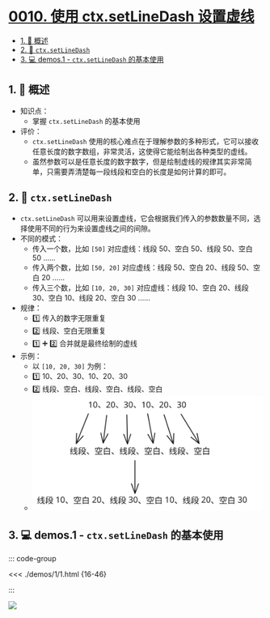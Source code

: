 # [0010. 使用 ctx.setLineDash 设置虚线](https://github.com/Tdahuyou/TNotes.canvas/tree/main/notes/0010.%20%E4%BD%BF%E7%94%A8%20ctx.setLineDash%20%E8%AE%BE%E7%BD%AE%E8%99%9A%E7%BA%BF)

<!-- region:toc -->

- [1. 📝 概述](#1--概述)
- [2. 📒 `ctx.setLineDash`](#2--ctxsetlinedash)
- [3. 💻 demos.1 - `ctx.setLineDash` 的基本使用](#3--demos1---ctxsetlinedash-的基本使用)

<!-- endregion:toc -->

## 1. 📝 概述

- 知识点：
  - 掌握 `ctx.setLineDash` 的基本使用
- 评价：
  - `ctx.setLineDash` 使用的核心难点在于理解参数的多种形式，它可以接收任意长度的数字数组，非常灵活，这使得它能绘制出各种类型的虚线。
  - 虽然参数可以是任意长度的数字数字，但是绘制虚线的规律其实非常简单，只需要弄清楚每一段线段和空白的长度是如何计算的即可。

## 2. 📒 `ctx.setLineDash`

- `ctx.setLineDash` 可以用来设置虚线，它会根据我们传入的参数数量不同，选择使用不同的行为来设置虚线之间的间隙。
- 不同的模式：
  - 传入一个数，比如 `[50]` 对应虚线：线段 50、空白 50、线段 50、空白 50 ……
  - 传入两个数，比如 `[50, 20]` 对应虚线：线段 50、空白 20、线段 50、空白 20 ……
  - 传入三个数，比如 `[10, 20, 30]` 对应虚线：线段 10、空白 20、线段 30、空白 10、线段 20、空白 30 ……
- 规律：
  - 1️⃣ 传入的数字无限重复
  - 2️⃣ 线段、空白无限重复
  - 1️⃣ ➕ 2️⃣ 合并就是最终绘制的虚线
- 示例：
  - 以 `[10, 20, 30]` 为例：
  - 1️⃣ 10、20、30、10、20、30
  - 2️⃣ 线段、空白、线段、空白、线段、空白
  - ![svg](./assets/1.svg)

## 3. 💻 demos.1 - `ctx.setLineDash` 的基本使用

::: code-group

<<< ./demos/1/1.html {16-46}

:::

![](https://cdn.jsdelivr.net/gh/Tdahuyou/imgs@main/2024-10-03-23-08-48.png)
